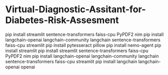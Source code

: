 # Virtual-Diagnostic-Assitant-for-Diabetes-Risk-Assesment
pip install streamlit sentence-transformers faiss-cpu PyPDF2 nim
pip install langchain-openai langchain-community langchain sentence-transformers faiss-cpu streamlit
pip install pytesseract pillow
pip install nemo-agent
pip install streamlit
pip install streamlit sentence-transformers faiss-cpu PyPDF2 nim
 pip install langchain-openai langchain-community langchain sentence-transformers faiss-cpu streamlit
 pip install langchain langchain-openai openai
 
